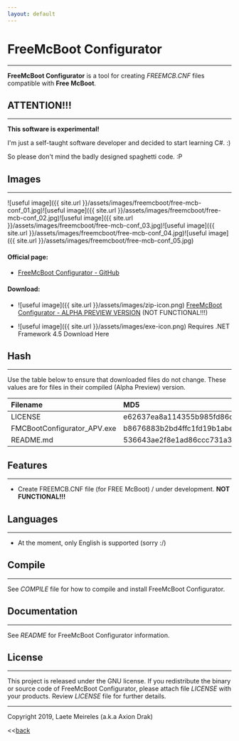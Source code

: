 ```yaml
---
layout: default
---
```


# FreeMcBoot Configurator
* * *
**FreeMcBoot Configurator** is a tool for creating _FREEMCB.CNF_ files compatible with **Free McBoot**.

## ATTENTION!!!
----------------
**This software is experimental!**

I'm just a self-taught software developer and decided to start learning C#. :)

So please don't mind the badly designed spaghetti code. :P

## Images
* * *
![useful image]({{ site.url }}/assets/images/freemcboot/free-mcb-conf_01.jpg)![useful image]({{ site.url }}/assets/images/freemcboot/free-mcb-conf_02.jpg)![useful image]({{ site.url }}/assets/images/freemcboot/free-mcb-conf_03.jpg)![useful image]({{ site.url }}/assets/images/freemcboot/free-mcb-conf_04.jpg)![useful image]({{ site.url }}/assets/images/freemcboot/free-mcb-conf_05.jpg)

#### Official page:

* [FreeMcBoot Configurator - GitHub](https://github.com/AxionDrak/FreeMCBootConfigurator)

#### Download:

* ![useful image]({{ site.url }}/assets/images/zip-icon.png) [FreeMcBoot Configurator - ALPHA PREVIEW VERSION](https://github.com/AxionDrak/FreeMCBootConfigurator/releases/tag/0.0.1.0) (NOT FUNCTIONAL!!!)

* ![useful image]({{ site.url }}/assets/images/exe-icon.png) Requires .NET Framework 4.5 Download Here


## Hash
* * *
Use the table below to ensure that downloaded files do not change. These values are for files in their compiled (Alpha Preview) version.

| Filename                    | MD5                              | SHA256                                                           |
|:----------------------------|:---------------------------------|:---------------------------------------------------------------- |
| LICENSE                     | e62637ea8a114355b985fd86c9ffbd6e | 230184f60bae2feaf244f10a8bac053c8ff33a183bcc365b4d8b876d2b7f4809 |
| FMCBootConfigurator_APV.exe | b8676883b2bd4ffc1fd19b1abeb4b9cc | b433ea04213383413ef96b965a9b48281b84a1ec4d4579e81a17bccd26faffe4 |
| README.md                   | 536643ae2f8e1ad86ccc731a3c8049ea | 6995ddc6e286be362ef6c819587d71e3d811f6d87532837f428bffbe72734a64 |

## Features
* * *
* Create FREEMCB.CNF file (for FREE McBoot) / under development. <b>NOT FUNCTIONAL!!!</b>

## Languages
* * *
* At the moment, only English is supported (sorry :/)

## Compile
* * *
See _COMPILE_ file for how to compile and install FreeMcBoot Configurator.

## Documentation
* * *
See _README_ for FreeMcBoot Configurator information.

## License
* * *
This project is released under the GNU license. If you redistribute the binary or source code of FreeMcBoot Configurator, please attach file _LICENSE_ with your products.
Review _LICENSE_ file for further details.

* * *
Copyright 2019, Laete Meireles (a.k.a Axion Drak)

<<[back](./)
